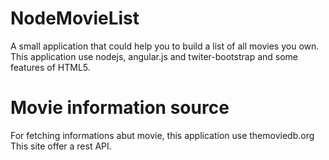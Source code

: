 NodeMovieList
=============

A small application that could help you to build a list of all movies you own.
This application use nodejs, angular.js and twiter-bootstrap and some features of HTML5.


Movie information source
========================

For fetching informations abut movie, this application use themoviedb.org
This site offer a rest API.